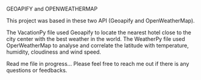 GEOAPIFY and OPENWEATHERMAP

This project was based in these two API (Geoapify and OpenWeatherMap).

The VacationPy file used Geoapify to locate the nearest hotel close to the city center with the best weather in the world.
The WeatherPy file used OperWeatherMap to analyse and correlate the latitude with temperature, humidity, cloudiness and wind speed.

Read me file in progress...
Please feel free to reach me out if there is any questions or feedbacks.

